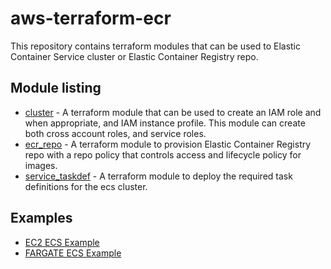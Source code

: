 # aws-terraform-ecr

This repository contains terraform modules that can be used to Elastic Container Service cluster or Elastic Container Registry repo.

## Module listing
- [cluster](./modules/cluster) - A terraform module that can be used to create an IAM role and when appropriate, and IAM instance profile.  This module can create both cross account roles, and service roles.
- [ecr_repo](./modules/ecr) - A terraform module to provision Elastic Container Registry repo with a repo policy that controls access and lifecycle policy for images.
- [service_taskdef](./modules/tasks) - A terraform module to deploy the required task definitions for the ecs cluster.

## Examples
- [EC2 ECS Example](./examples/EC2/README.md)
- [FARGATE ECS Example](./examples/FARGATE/README.md)

